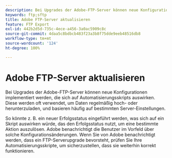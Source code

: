 ```yaml
---
description: Bei Upgrades der Adobe-FTP-Server können neue Konfigurationen implementiert werden, die sich auf Automatisierungsskripts auswirken. Diese werden oft verwendet, um Daten regelmäßig hoch- oder herunterzuladen, und basieren häufig auf bestimmten Server-Einstellungen.
keywords: ftp;sftp
title: Adobe FTP-Server aktualisieren
feature: FTP Export
exl-id: 442b2d5d-735c-4ece-a456-3a0ac5909c8c
source-git-commit: 4daa5c8bdbcb483f23a3b8f75dde9eeb48516db8
workflow-type: tm+mt
source-wordcount: '124'
ht-degree: 100%

---
```


# Adobe FTP-Server aktualisieren

Bei Upgrades der Adobe-FTP-Server können neue Konfigurationen implementiert werden, die sich auf Automatisierungsskripts auswirken. Diese werden oft verwendet, um Daten regelmäßig hoch- oder herunterzuladen, und basieren häufig auf bestimmten Server-Einstellungen.

So könnte z. B. ein neuer Erfolgsstatus eingeführt werden, was sich auf ein Skript auswirken würde, das den Erfolgsstatus nutzt, um eine bestimmte Aktion auszulösen. Adobe benachrichtigt die Benutzer im Vorfeld über solche Konfigurationsänderungen. Wenn Sie von Adobe benachrichtigt werden, dass ein FTP-Serverupgrade bevorsteht, prüfen Sie Ihre Automatisierungsskripte, um sicherzustellen, dass sie weiterhin korrekt funktionieren.
